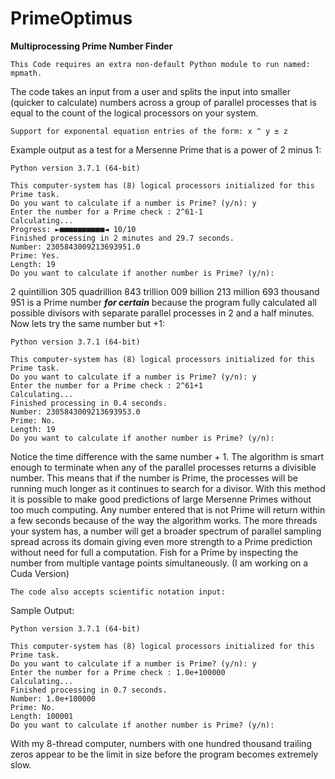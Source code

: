 # PrimeOptimus
****Multiprocessing Prime Number Finder****
```
This Code requires an extra non-default Python module to run named: mpmath.
```
The code takes an input from a user and splits the input into smaller (quicker to calculate) numbers
across a group of parallel processes that is equal to the count of the logical processors on your system.
```
Support for exponental equation entries of the form: x ^ y ± z
```
Example output as a test for a Mersenne Prime that is a power of 2 minus 1:
```
Python version 3.7.1 (64-bit)

This computer-system has (8) logical processors initialized for this Prime task.
Do you want to calculate if a number is Prime? (y/n): y
Enter the number for a Prime check : 2^61-1
Calculating...  
Progress: ►■■■■■■■■■■◄ 10/10 
Finished processing in 2 minutes and 29.7 seconds.
Number: 2305843009213693951.0
Prime: Yes.
Length: 19
Do you want to calculate if another number is Prime? (y/n): 
```
2 quintillion 305 quadrillion 843 trillion 009 billion 213 million 693 thousand 951 is a Prime number ***for certain*** because the program fully calculated all possible divisors with separate parallel processes in 2 and a half minutes. Now lets try the same number but +1:
```
Python version 3.7.1 (64-bit)

This computer-system has (8) logical processors initialized for this Prime task.
Do you want to calculate if a number is Prime? (y/n): y
Enter the number for a Prime check : 2^61+1
Calculating...  
Finished processing in 0.4 seconds.
Number: 2305843009213693953.0
Prime: No.
Length: 19
Do you want to calculate if another number is Prime? (y/n): 
```
Notice the time difference with the same number + 1.
The algorithm is smart enough to terminate when any of the parallel processes returns a divisible number.
This means that if the number is Prime, the processes will be running much longer as it continues to search for a divisor.
With this method it is possible to make good predictions of large Mersenne Primes without too much computing. 
Any number entered that is not Prime will return within a few seconds because of the way the algorithm works.
The more threads your system has, a number will get a broader spectrum of parallel sampling spread across its 
domain giving even more strength to a Prime prediction without need for full a computation. 
Fish for a Prime by inspecting the number from multiple vantage points simultaneously.
(I am working on a Cuda Version)
```
The code also accepts scientific notation input:
```
Sample Output:
```
Python version 3.7.1 (64-bit)

This computer-system has (8) logical processors initialized for this Prime task.
Do you want to calculate if a number is Prime? (y/n): y
Enter the number for a Prime check : 1.0e+100000
Calculating...  
Finished processing in 0.7 seconds.
Number: 1.0e+100000
Prime: No.
Length: 100001
Do you want to calculate if another number is Prime? (y/n): 
```
With my 8-thread computer, numbers with one hundred thousand trailing zeros appear to be the limit in size before the program becomes extremely slow.

